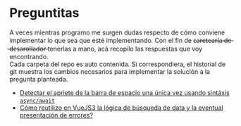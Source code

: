 # Preguntitas

A veces mientras programo me surgen dudas respecto de cómo conviene implementar
lo que sea que esté implementando.
Con el fin de c̶a̶r̶e̶t̶e̶a̶r̶l̶a̶ ̶d̶e̶ ̶d̶e̶s̶a̶r̶o̶l̶l̶a̶d̶o̶r̶ tenerlas a mano, acá recopilo las
respuestas que voy encontrando.  
Cada carpeta del repo es auto contenida.
Si correspondiera, el historial de git muestra los cambios necesarios para
implementar la solución a la pregunta planteada.

- [
  Detectar el apriete de la barra de espacio una única vez usando sintáxis `async/await`
](/async-await-signle-spacebar/README.md)
- [Cómo reutilizo en VueJS3 la lógica de búsqueda de data y la eventual presentación de errores?](/fetcher-component/README.md)

